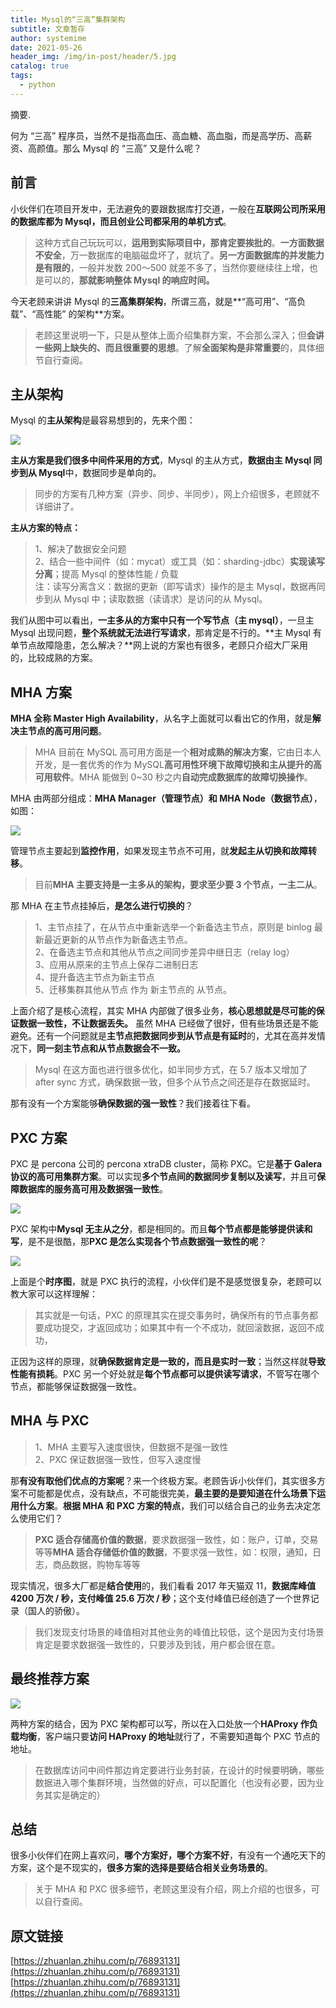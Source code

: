 ```yaml
---
title: Mysql的“三高”集群架构
subtitle: 文章暂存
author: systemime
date: 2021-05-26
header_img: /img/in-post/header/5.jpg
catalog: true
tags:
  - python
---
```

摘要.

<!-- more -->
何为 “三高” 程序员，当然不是指高血压、高血糖、高血脂，而是高学历、高薪资、高颜值。那么 Mysql 的 “三高” 又是什么呢？

## **前言**

小伙伴们在项目开发中，无法避免的要跟数据库打交道，一般在**互联网公司所采用的数据库都为 Mysql，而且创业公司都采用的单机方式**。

> 这种方式自己玩玩可以，**运用到实际项目中，那肯定要挨批的**。**一方面数据不安全**，万一数据库的电脑磁盘坏了，就坑了。**另一方面数据库的并发能力是有限的**，一般并发数 200～500 就差不多了，当然你要继续往上增，也是可以的，**那就影响整体 Mysql 的响应时间。** 

今天老顾来讲讲 Mysql 的**三高集群架构**，所谓三高，就是**“高可用”、“高负载”、“高性能” 的架构**方案。

> 老顾这里说明一下，只是从整体上面介绍集群方案，不会那么深入；但**会讲一些网上缺失的、而且很重要的思想**。了解**全面架构是非常重要**的，具体细节自行查阅。

## **主从架构**

Mysql 的**主从架构**是最容易想到的，先来个图：

![](https://pic2.zhimg.com/v2-8e87e2d42e2ab3511bbc0670ece5bb59_b.jpg)

**主从方案是我们很多中间件采用的方式**，Mysql 的主从方式，**数据由主 Mysql 同步到从 Mysql**中，数据同步是单向的。

> 同步的方案有几种方案（异步、同步、半同步），网上介绍很多，老顾就不详细讲了。

**主从方案的特点：** 

> 1、解决了数据安全问题  
> 2、结合一些中间件（如：mycat）或工具（如：sharding-jdbc）**实现读写分离**；提高 Mysql 的整体性能 / 负载  
> 注：读写分离含义：数据的更新（即写请求）操作的是主 Mysql，数据再同步到从 Mysql 中；读取数据（读请求）是访问的从 Mysql。

我们从图中可以看出，**一主多从的方案中只有一个写节点（主 mysql）**，一旦主 Mysql 出现问题，**整个系统就无法进行写请求**，那肯定是不行的。**主 Mysql 有单节点故障隐患，怎么解决？**网上说的方案也有很多，老顾只介绍大厂采用的，比较成熟的方案。

## **MHA 方案**

**MHA 全称 Master High Availability**，从名字上面就可以看出它的作用，就是**解决主节点的高可用问题**。

> MHA 目前在 MySQL 高可用方面是一个**相对成熟的解决方案**，它由日本人开发，是一套优秀的作为 MySQL**高可用性环境下故障切换和主从提升的高可用软件**。MHA 能做到 0~30 秒之内**自动完成数据库的故障切换操作**。

MHA 由两部分组成：**MHA Manager（管理节点）和 MHA Node（数据节点）**，如图：

![](https://pic2.zhimg.com/v2-cffa0f667b8ee4d00baf3af07a58e78d_b.jpg)

管理节点主要起到**监控作用**，如果发现主节点不可用，就**发起主从切换和故障转移**。

> 目前**MHA 主要支持是一主多从的架构，要求至少要 3 个节点，一主二从**。

那 MHA 在主节点挂掉后，**是怎么进行切换的**？

> 1、主节点挂了，在从节点中重新选举一个新备选主节点，原则是 binlog 最新最近更新的从节点作为新备选主节点。  
> 2、在备选主节点和其他从节点之间同步差异中继日志（relay log）  
> 3、应用从原来的主节点上保存二进制日志  
> 4、提升备选主节点为新主节点  
> 5、迁移集群其他从节点 作为 新主节点的 从节点。

上面介绍了是核心流程，其实 MHA 内部做了很多业务，**核心思想就是尽可能的保证数据一致性，不让数据丢失。** 虽然 MHA 已经做了很好，但有些场景还是不能避免。还有一个问题就是**主节点把数据同步到从节点是有延时**的，尤其在高并发情况下，**同一刻主节点和从节点数据会不一致。** 

> Mysql 在这方面也进行很多优化，如半同步方式，在 5.7 版本又增加了 after sync 方式，确保数据一致，但多个从节点之间还是存在数据延时。

那有没有一个方案能够**确保数据的强一致性**？我们接着往下看。

## **PXC 方案**

PXC 是 percona 公司的 percona xtraDB cluster，简称 PXC。它是**基于 Galera 协议的高可用集群方案**。可以实现**多个节点间的数据同步复制以及读写**，并且可**保障数据库的服务高可用及数据强一致性**。

![](https://pic2.zhimg.com/v2-5d0e6a6c503d18a8db80b1c32a85b8e9_b.jpg)

PXC 架构中**Mysql 无主从之分**，都是相同的。而且**每个节点都是能够提供读和写**，是不是很酷，那**PXC 是怎么实现各个节点数据强一致性的呢**？

![](https://pic1.zhimg.com/v2-75251fff7d05937ffd666b1d93f9e78c_b.jpg)

上面是个**时序图**，就是 PXC 执行的流程，小伙伴们是不是感觉很复杂，老顾可以教大家可以这样理解：

> 其实就是一句话，PXC 的原理其实在提交事务时，确保所有的节点事务都要成功提交，才返回成功；如果其中有一个不成功，就回滚数据，返回不成功，

正因为这样的原理，就**确保数据肯定是一致的，而且是实时一致**；当然这样就**导致性能有损耗**。PXC 另一个好处就是**每个节点都可以提供读写请求**，不管写在哪个节点，都能够保证数据强一致性。

## **MHA 与 PXC**

> 1、MHA 主要写入速度很快，但数据不是强一致性  
> 2、PXC 保证数据强一致性，但写入速度慢

那**有没有取他们优点的方案呢**？来一个终极方案。老顾告诉小伙伴们，其实很多方案不可能都是优点，没有缺点，不可能很完美，**最主要的是要知道在什么场景下运用什么方案**。**根据 MHA 和 PXC 方案的特点**，我们可以结合自己的业务去决定怎么使用它们？

> **PXC 适合存储高价值的数据**，要求数据强一致性，如：账户，订单，交易等等**MHA 适合存储低价值的数据**，不要求强一致性，如：权限，通知，日志，商品数据，购物车等等

现实情况，很多大厂都是**结合使用**的，我们看看 2017 年天猫双 11，**数据库峰值 4200 万次 / 秒，支付峰值 25.6 万次 / 秒**；这个支付峰值已经创造了一个世界记录（国人的骄傲）。

> 我们发现支付场景的峰值相对其他业务的峰值比较低，这个是因为支付场景肯定是要求数据强一致性的，只要涉及到钱，用户都会很在意。

## **最终推荐方案**

![](https://pic3.zhimg.com/v2-0330b862f5b4b7e8d30d5ad5e12c5cce_b.jpg)

两种方案的结合，因为 PXC 架构都可以写，所以在入口处放一个**HAProxy 作负载均衡**，客户端只要**访问 HAProxy 的地址**就行了，不需要知道每个 PXC 节点的地址。

> 在数据库访问中间件那边肯定要进行业务封装，在设计的时候要明确，哪些数据进入哪个集群环境，当然做的好点，可以配置化（也没有必要，因为业务其实是确定的）

## **总结**

很多小伙伴们在网上喜欢问，**哪个方案好，哪个方案不好**，有没有一个通吃天下的方案，这个是不现实的，**很多方案的选择是要结合相关业务场景的**。

> 关于 MHA 和 PXC 很多细节，老顾这里没有介绍，网上介绍的也很多，可以自行查阅。

## 原文链接

 [https://zhuanlan.zhihu.com/p/76893131](https://zhuanlan.zhihu.com/p/76893131) 
 [https://zhuanlan.zhihu.com/p/76893131](https://zhuanlan.zhihu.com/p/76893131)
